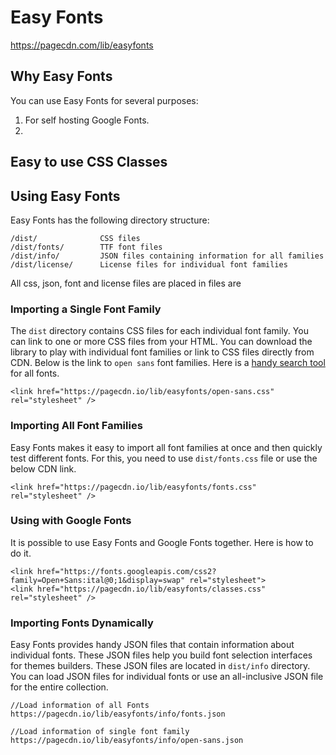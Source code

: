 # Easy Fonts
https://pagecdn.com/lib/easyfonts


## Why Easy Fonts
You can use Easy Fonts for several purposes:
1. For self hosting Google Fonts.
2. 


## Easy to use CSS Classes

## Using Easy Fonts

Easy Fonts has the following directory structure:

```
/dist/              CSS files
/dist/fonts/        TTF font files
/dist/info/         JSON files containing information for all families
/dist/license/      License files for individual font families
```

All css, json, font and license files are placed in files are 

### Importing a Single Font Family

The `dist` directory contains CSS files for each individual font family. You can link to one or more CSS files from your HTML. You can download the library to play with individual font families or link to CSS files directly from CDN. Below is the link to `open sans` font families. Here is a [handy search tool](https://pagecdn.com/lib/easyfonts) for all fonts.

```
<link href="https://pagecdn.io/lib/easyfonts/open-sans.css" rel="stylesheet" />
```

### Importing All Font Families

Easy Fonts makes it easy to import all font families at once and then quickly test different fonts. For this, you need to use `dist/fonts.css` file or use the below CDN link.

```
<link href="https://pagecdn.io/lib/easyfonts/fonts.css" rel="stylesheet" />
```

### Using with Google Fonts

It is possible to use Easy Fonts and Google Fonts together. Here is how to do it.

```
<link href="https://fonts.googleapis.com/css2?family=Open+Sans:ital@0;1&display=swap" rel="stylesheet"> 
<link href="https://pagecdn.io/lib/easyfonts/classes.css" rel="stylesheet" />
```

### Importing Fonts Dynamically

Easy Fonts provides handy JSON files that contain information about individual fonts. These JSON files help you build font selection 
interfaces for themes builders. These JSON files are located in `dist/info` directory. You can load JSON files for individual fonts 
or use an all-inclusive JSON file for the entire collection.

```
//Load information of all Fonts
https://pagecdn.io/lib/easyfonts/info/fonts.json

//Load information of single font family
https://pagecdn.io/lib/easyfonts/info/open-sans.json
```




